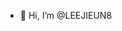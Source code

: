 - 👋 Hi, I’m @LEEJIEUN8

<!---
LEEJIEUN8/LEEJIEUN8 is a ✨ special ✨ repository because its `README.md` (this file) appears on your GitHub profile.
You can click the Preview link to take a look at your changes.
--->
